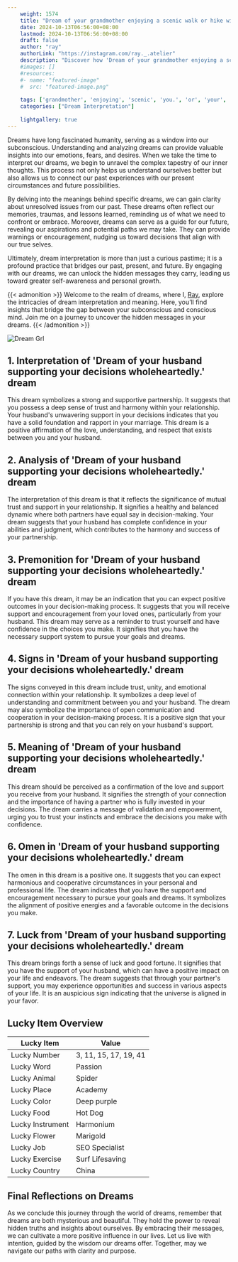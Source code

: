 ```yaml
---
    weight: 1574
    title: "Dream of your grandmother enjoying a scenic walk or hike with you."  # Assuming 'title' column exists
    date: 2024-10-13T06:56:00+08:00
    lastmod: 2024-10-13T06:56:00+08:00
    draft: false
    author: "ray"
    authorLink: "https://instagram.com/ray._.atelier"
    description: "Discover how 'Dream of your grandmother enjoying a scenic walk or hike with you.' can interpret your future and uncover its significant meanings in your life."
    #images: []
    #resources:
    #- name: "featured-image"
    #  src: "featured-image.png"
    
    tags: ['grandmother', 'enjoying', 'scenic', 'you.', 'or', 'your', 'walk', 'Dream', 'a', 'hike', 'of', 'with']
    categories: ["Dream Interpretation"]
    
    lightgallery: true
---
```

    
Dreams have long fascinated humanity, serving as a window into our subconscious. Understanding and analyzing dreams can provide valuable insights into our emotions, fears, and desires. When we take the time to interpret our dreams, we begin to unravel the complex tapestry of our inner thoughts. This process not only helps us understand ourselves better but also allows us to connect our past experiences with our present circumstances and future possibilities.

By delving into the meanings behind specific dreams, we can gain clarity about unresolved issues from our past. These dreams often reflect our memories, traumas, and lessons learned, reminding us of what we need to confront or embrace. Moreover, dreams can serve as a guide for our future, revealing our aspirations and potential paths we may take. They can provide warnings or encouragement, nudging us toward decisions that align with our true selves.

Ultimately, dream interpretation is more than just a curious pastime; it is a profound practice that bridges our past, present, and future. By engaging with our dreams, we can unlock the hidden messages they carry, leading us toward greater self-awareness and personal growth.

{{< admonition >}}
Welcome to the realm of dreams, where I, [Ray](https://instagram.com/ray._.atelier), explore the intricacies of dream interpretation and meaning. Here, you’ll find insights that bridge the gap between your subconscious and conscious mind. Join me on a journey to uncover the hidden messages in your dreams.
{{< /admonition >}}

![Dream Grl](https://cdn.pixabay.com/photo/2017/11/02/03/35/gothic-2910057_1280.jpg "Dream Grl")

## 1. Interpretation of 'Dream of your husband supporting your decisions wholeheartedly.' dream
 This dream symbolizes a strong and supportive partnership. It suggests that you possess a deep sense of trust and harmony within your relationship. Your husband's unwavering support in your decisions indicates that you have a solid foundation and rapport in your marriage. This dream is a positive affirmation of the love, understanding, and respect that exists between you and your husband.

## 2. Analysis of 'Dream of your husband supporting your decisions wholeheartedly.' dream
 The interpretation of this dream is that it reflects the significance of mutual trust and support in your relationship. It signifies a healthy and balanced dynamic where both partners have equal say in decision-making. Your dream suggests that your husband has complete confidence in your abilities and judgment, which contributes to the harmony and success of your partnership.

## 3. Premonition for 'Dream of your husband supporting your decisions wholeheartedly.' dream
 If you have this dream, it may be an indication that you can expect positive outcomes in your decision-making process. It suggests that you will receive support and encouragement from your loved ones, particularly from your husband. This dream may serve as a reminder to trust yourself and have confidence in the choices you make. It signifies that you have the necessary support system to pursue your goals and dreams.

## 4. Signs in 'Dream of your husband supporting your decisions wholeheartedly.' dream
 The signs conveyed in this dream include trust, unity, and emotional connection within your relationship. It symbolizes a deep level of understanding and commitment between you and your husband. The dream may also symbolize the importance of open communication and cooperation in your decision-making process. It is a positive sign that your partnership is strong and that you can rely on your husband's support.

## 5. Meaning of 'Dream of your husband supporting your decisions wholeheartedly.' dream
 This dream should be perceived as a confirmation of the love and support you receive from your husband. It signifies the strength of your connection and the importance of having a partner who is fully invested in your decisions. The dream carries a message of validation and empowerment, urging you to trust your instincts and embrace the decisions you make with confidence.

## 6. Omen in 'Dream of your husband supporting your decisions wholeheartedly.' dream
 The omen in this dream is a positive one. It suggests that you can expect harmonious and cooperative circumstances in your personal and professional life. The dream indicates that you have the support and encouragement necessary to pursue your goals and dreams. It symbolizes the alignment of positive energies and a favorable outcome in the decisions you make.

## 7. Luck from 'Dream of your husband supporting your decisions wholeheartedly.' dream
 This dream brings forth a sense of luck and good fortune. It signifies that you have the support of your husband, which can have a positive impact on your life and endeavors. The dream suggests that through your partner's support, you may experience opportunities and success in various aspects of your life. It is an auspicious sign indicating that the universe is aligned in your favor.

## Lucky Item Overview
| Lucky Item          | Value              |
|---------------|--------------------|
| Lucky Number        | 3, 11, 15, 17, 19, 41  |
| Lucky Word          | Passion |
| Lucky Animal        | Spider |
| Lucky Place         | Academy     |
| Lucky Color         | Deep purple     |
| Lucky Food          | Hot Dog      |
| Lucky Instrument    | Harmonium |
| Lucky Flower        | Marigold    |
| Lucky Job           | SEO Specialist       |
| Lucky Exercise      | Surf Lifesaving  |
| Lucky Country       | China    |


##  Final Reflections on Dreams

As we conclude this journey through the world of dreams, remember that dreams are both mysterious and beautiful. They hold the power to reveal hidden truths and insights about ourselves. By embracing their messages, we can cultivate a more positive influence in our lives. Let us live with intention, guided by the wisdom our dreams offer. Together, may we navigate our paths with clarity and purpose.
